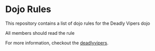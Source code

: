 Dojo Rules
==========

This repository contains a list of dojo rules for the Deadly Vipers dojo

All members should read the rule

For more information, checkout the [deadlyvipers](https://github.com/deadlyvipers).
